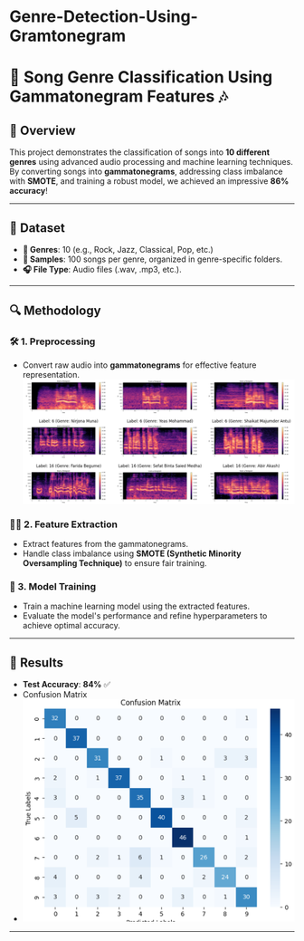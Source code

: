 # Genre-Detection-Using-Gramtonegram
# 🎵 Song Genre Classification Using Gammatonegram Features 🎶  

## 🌟 Overview  
This project demonstrates the classification of songs into **10 different genres** using advanced audio processing and machine learning techniques. By converting songs into **gammatonegrams**, addressing class imbalance with **SMOTE**, and training a robust model, we achieved an impressive **86% accuracy**!  

---

## 📂 Dataset  
- **🎼 Genres**: 10 (e.g., Rock, Jazz, Classical, Pop, etc.)  
- **📀 Samples**: 100 songs per genre, organized in genre-specific folders.  
- **🎧 File Type**: Audio files (.wav, .mp3, etc.).  

---

## 🔍 Methodology  

### 🛠️ 1. Preprocessing  
- Convert raw audio into **gammatonegrams** for effective feature representation.  
![Gramtonegram Example](Gramtonegram.PNG)
### 🧑‍🔬 2. Feature Extraction  
- Extract features from the gammatonegrams.  
- Handle class imbalance using **SMOTE (Synthetic Minority Oversampling Technique)** to ensure fair training.  

### 🤖 3. Model Training  
- Train a machine learning model using the extracted features.  
- Evaluate the model's performance and refine hyperparameters to achieve optimal accuracy.  

---

## 🎯 Results  
- **Test Accuracy**: **84%** ✅  
- Confusion Matrix
- ![Confusion Matrix](GramtonegramCM.PNG)

---
